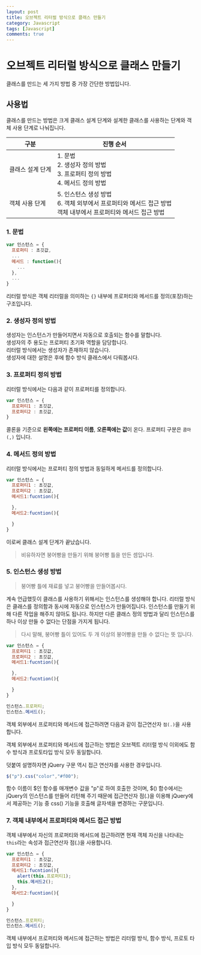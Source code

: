 ```yaml
---
layout: post
title: 오브젝트 리터럴 방식으로 클래스 만들기
category: Javascript
tags: [Javascript]
comments: true
---
```


# 오브젝트 리터럴 방식으로 클래스 만들기

클래스를 만드는 세 가지 방법 중 가장 간단한 방법입니다.

## 사용법

클래스를 만드는 방법은 크게 클래스 설계 단계와 설계한 클래스를 사용하는 단계와 객체 사용 단계로 나눠집니다.

| 구분 | 진행 순서 |
| --- | --- |
클래스 설계 단계 | 1. 문법 <br> 2. 생성자 정의 방법 <br> 3. 프로퍼티 정의 방법 <br> 4. 메서드 정의 방법
객체 사용 단계 | 5. 인스턴스 생성 방법 <br> 6. 객체 외부에서 프로퍼티와 메서드 접근 방법 <br> 객체 내부에서 프로퍼티와 메서드 접근 방법

### 1. 문법

```javascript
var 인스턴스 = {
  프로퍼티 : 초깃값,
  ...
  메서드 : function(){
    ...
  },
  ...
}
```
리터럴 방식은 객체 리터럴을 의미하는 `{}` 내부에 프로퍼티와 메서드를 정의(포장)하는 구조입니다. 

### 2. 생성자 정의 방법

생성자는 인스턴스가 만들어지면서 자동으로 호출되는 함수를 말합니다.  
생성자의 주 용도는 프로퍼티 초기화 역할을 담당합니다.  
리터럴 방식에서는 생성자가 존재하지 않습니다.  
생성자에 대한 설명은 후에 함수 방식 클래스에서 다뤄봅시다.

### 3. 프로퍼티 정의 방법

리터럴 방식에서는 다음과 같이 프로퍼티를 정의합니다.

```javascript
var 인스턴스 = {
  프로퍼티1 : 초깃값,
  프로퍼티2 : 초깃값,
}
```
콜론을 기준으로 **왼쪽에는 프로퍼티 이름**, **오른쪽에는 값**이 온다. 프로퍼티 구분은 `콤마(,)` 입니다.

### 4. 메서드 정의 방법

리터럴 방식에서는 프로퍼티 정의 방법과 동일하게 메서드를 정의합니다.

```javascript
var 인스턴스 = {
  프로퍼티1 : 초깃값,
  프로퍼티2 : 초깃값,
  메서드1:fucntion(){

  },
  메서드2:fucntion(){

  }
}
```
이로써 클래스 설계 단계가 끝났습니다.

> 비유하자면 붕어빵을 만들기 위해 붕어빵 틀을 만든 셈입니다.

### 5. 인스턴스 생성 방법

> 붕어빵 틀에 재료를 넣고 붕어빵을 만들어봅시다.

계속 언급했듯이 클래스를 사용하기 위해서는 인스턴스를 생성해야 합니다. 리터럴 방식은 클래스를 정의함과 동시에 자동으로 인스턴스가 만들어집니다. 인스턴스를 만들기 위해 다른 작업을 해주지 않아도 됩니다. 하지만 다른 클래스 정의 방법과 달리 인스턴스를 하나 이상 만들 수 없다는 단점을 가지게 됩니다.

> 다시 말해, 붕어빵 틀이 있어도 두 개 이상의 붕어빵을 만들 수 없다는 뜻 입니다.

```javascript
var 인스턴스 = {
  프로퍼티1 : 초깃값,
  프로퍼티2 : 초깃값,
  메서드1:fucntion(){

  },
  메서드2:fucntion(){

  }
}

인스턴스.프로퍼티;
인스턴스.메서드();
```
객체 외부에서 프로퍼티와 메서드에 접근하려면 다음과 같이 접근연산자 `점(.)`을 사용합니다.

객체 외부에서 프로퍼티와 메서드에 접근하는 방법은 오브젝트 리터럴 방식 이외에도 함수 방식과 프로토타입 방식 모두 동일합니다.

덧붙여 설명하자면 jQuery 구문 역시 접근 연산자를 사용한 경우입니다.

```javascript
$("p").css("color","#f00");
```
함수 이름이 $인 함수를 매개변수 값을 "p"로 하여 호출한 것이며, $() 함수에서는 jQuery의 인스턴스를 만들어 리턴해 주기 때문에 접근연산자 점(.)을 이용해 jQuery에서 제공하는 기능 중 css() 기능을 호출해 글자색을 변경하는 구문입니다.

### 7. 객체 내부에서 프로퍼티와 메서드 접근 방법

객체 내부에서 자신의 프로퍼티와 메서드에 접근하려면 현재 객체 자신을 나타내는 `this`라는 속성과 접근연산자 점(.)을 사용합니다. 

```javascript
var 인스턴스 = {
  프로퍼티1 : 초깃값,
  프로퍼티2 : 초깃값,
  메서드1:fucntion(){
    alert(this.프로퍼티1);
    this.메서드2();
  },
  메서드2:fucntion(){

  }
}

인스턴스.프로퍼티;
인스턴스.메서드();
```
객체 내부에서 프로퍼티와 메서드에 접근하는 방법은 리터럴 방식, 함수 방식, 프로토 타입 방식 모두 동일합니다. 
